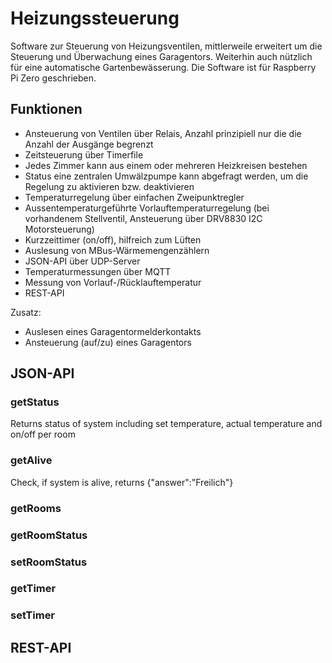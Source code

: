 # Heizungssteuerung

Software zur Steuerung von Heizungsventilen, mittlerweile erweitert um die Steuerung und Überwachung eines Garagentors. Weiterhin auch nützlich für eine automatische Gartenbewässerung. Die Software ist für Raspberry Pi Zero geschrieben.

## Funktionen
- Ansteuerung von Ventilen über Relais, Anzahl prinzipiell nur die die Anzahl der Ausgänge begrenzt
- Zeitsteuerung über Timerfile
- Jedes Zimmer kann aus einem oder mehreren Heizkreisen bestehen
- Status eine zentralen Umwälzpumpe kann abgefragt werden, um die Regelung zu aktivieren bzw. deaktivieren
- Temperaturregelung über einfachen Zweipunktregler
- Aussentemperaturgeführte Vorlauftemperaturregelung (bei vorhandenem Stellventil, Ansteuerung über DRV8830 I2C Motorsteuerung)
- Kurzzeittimer (on/off), hilfreich zum Lüften
- Auslesung von MBus-Wärmemengenzählern
- JSON-API über UDP-Server
- Temperaturmessungen über MQTT
- Messung von Vorlauf-/Rücklauftemperatur
- REST-API

Zusatz:
- Auslesen eines Garagentormelderkontakts
- Ansteuerung (auf/zu) eines Garagentors


## JSON-API

### getStatus
Returns status of system including set temperature, actual temperature and on/off per room

### getAlive
Check, if system is alive, returns {"answer":"Freilich"}

### getRooms

### getRoomStatus

### setRoomStatus

### getTimer

### setTimer
 
## REST-API
